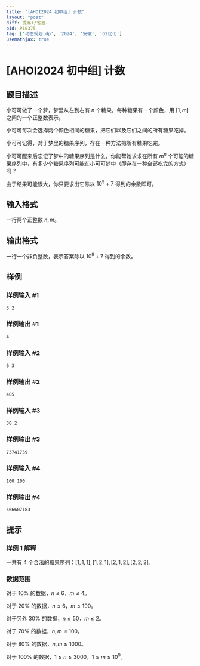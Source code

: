 ```yaml
---
title: "[AHOI2024 初中组] 计数"
layout: "post"
diff: 提高+/省选-
pid: P10375
tag: ['动态规划,dp', '2024', '安徽', 'O2优化']
usemathjax: true
---
```


# [AHOI2024 初中组] 计数
## 题目描述

小可可做了一个梦，梦里从左到右有 $n$ 个糖果，每种糖果有一个颜色，用 $[1, m]$ 之间的一个正整数表示。

小可可每次会选择两个颜色相同的糖果，把它们以及它们之间的所有糖果吃掉。

小可可记得，对于梦里的糖果序列，存在一种方法把所有糖果吃完。

小可可醒来后忘记了梦中的糖果序列是什么，你能帮她求求在所有 $m^n$ 个可能的糖果序列中，有多少个糖果序列可能在小可可梦中（即存在一种全部吃完的方式）吗？

由于结果可能很大，你只要求出它除以 $10^9+7$ 得到的余数即可。 
## 输入格式

一行两个正整数 $n,m$。
## 输出格式

一行一个非负整数，表示答案除以 $10^9+7$ 得到的余数。
## 样例

### 样例输入 #1
```
3 2
```
### 样例输出 #1
```
4
```
### 样例输入 #2
```
6 3
```
### 样例输出 #2
```
405
```
### 样例输入 #3
```
30 2
```
### 样例输出 #3
```
73741759
```
### 样例输入 #4
```
100 100
```
### 样例输出 #4
```
566607183
```
## 提示

### 样例 1 解释

一共有 $4$ 个合法的糖果序列：$[1,1,1],[1,2,1],[2,1,2],[2,2,2]$。

### 数据范围

对于 $10\%$ 的数据，$n \le 6$，$m \le 4$。

对于 $20\%$ 的数据，$n \le 6$，$m \le 100$。

对于另外 $30\%$ 的数据，$n \le 50$，$m \le 2$。

对于 $70\%$ 的数据，$n,m \le 100$。

对于 $80\%$ 的数据，$n,m \le 1000$。

对于 $100\%$ 的数据，$1 \le n \le 3000$，$1 \le m \le 10^9$。
